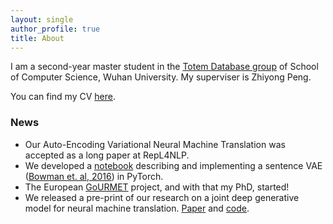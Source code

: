 ```yaml
---
layout: single
author_profile: true
title: About
---
```


I am a second-year master student in the [Totem Database group](totemdb.whu.edu.cn) of School of Computer Science, Wuhan University. My superviser is Zhiyong Peng. 

You can find my CV [here](/assets/files/CV.pdf).

### News
* Our Auto-Encoding Variational Neural Machine Translation was accepted as a long paper at RepL4NLP.
* We developed a [notebook](https://github.com/probabll/dgm4nlp/blob/solutions/notebooks/sentencevae/SentVAE_Solutions.ipynb) describing and implementing a sentence VAE ([Bowman et. al, 2016](https://arxiv.org/abs/1511.06349)) in PyTorch.
* The European [GoURMET](http://gourmet-project.eu/) project, and with that my PhD, started!
* We released a pre-print of our research on a joint deep generative model for neural machine translation. [Paper](https://arxiv.org/abs/1807.10564) and [code](https://github.com/Roxot/AEVNMT).
